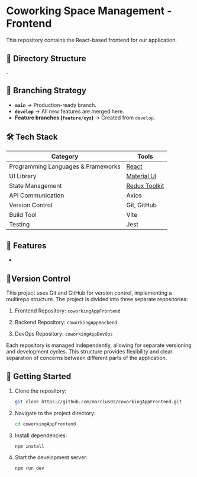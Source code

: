 # **Coworking Space Management - Frontend**

This repository contains the React-based frontend for our application. 

## 📂 Directory Structure

```
.
```

## 🌱 Branching Strategy

- **`main`** → Production-ready branch.  
- **`develop`** → All new features are merged here.  
- **Feature branches (`feature/xyz`)** → Created from `develop`.  

## 🛠️ Tech Stack

| Category                           | Tools                                          |
| ---------------------------------- | ---------------------------------------------- |
| Programming Languages & Frameworks | [React](https://reactjs.org/)                  |
| UI Library                         | [Material UI](https://mui.com/)                |
| State Management                   | [Redux Toolkit](https://redux-toolkit.js.org/) |
| API Communication                  | Axios                                          |
| Version Control                    | Git, GitHub                                    |
| Build Tool                         | Vite                                           |
| Testing                            | Jest                                           |

## 🚀 Features

- 

## 🔄Version Control

This project uses Git and GitHub for version control, implementing a multirepo structure. The project is divided into three separate repositories:

1. Frontend Repository: `coworkingAppFrontend`

2. Backend Repository: `coworkingAppBackend`

3. DevOps Repository: `coworkingAppDevOps`

Each repository is managed independently, allowing for separate versioning and development cycles. This structure provides flexibility and clear separation of concerns between different parts of the application.

## 🎯 Getting Started

1. Clone the repository:
   
   ```bash
   git clone https://github.com/marcius02/coworkingAppFrontend.git
   ```

2. Navigate to the project directory:
   
   ```bash
   cd coworkingAppFrontend
   ```

3. Install dependencies:
   
   ```bash
   npm install
   ```

4. Start the development server:
   
   ```bash
   npm run dev
   ```
